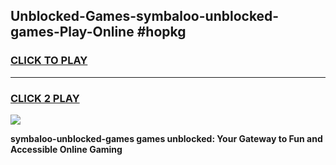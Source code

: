 
## Unblocked-Games-symbaloo-unblocked-games-Play-Online #hopkg
<h3>
<a href="https://news.freeplayer.one?title=symbaloo-unblocked-games&ref=3">CLICK TO PLAY</a></h3>
<hr>

<h3>
<a href="https://news.freeplayer.one?title=symbaloo-unblocked-games&ref=3">CLICK 2 PLAY</a>
  
</h3>

<a href="https://news.freeplayer.one?title=symbaloo-unblocked-games&ref=3"><img src="https://clearcache.store/games.png"></a>


**symbaloo-unblocked-games games unblocked: Your Gateway to Fun and Accessible Online Gaming**
